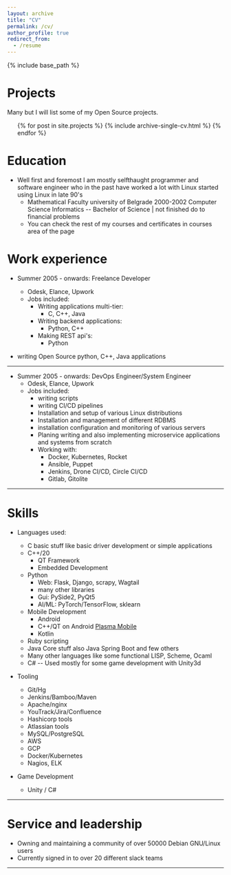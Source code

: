 ```yaml
---
layout: archive
title: "CV"
permalink: /cv/
author_profile: true
redirect_from:
  - /resume
---
```


{% include base_path %}

Projects
======
Many but I will list some of my Open Source projects.  

  <ul>{% for post in site.projects %}
    {% include archive-single-cv.html %}
  {% endfor %}</ul>
  
Education
======
* Well first and foremost I am mostly selfthaught programmer and software engineer
  who in the past have worked a lot with Linux started using Linux in late 90's
  * Mathematical Faculty university of Belgrade 2000-2002
    Computer Science Informatics -- Bachelor of Science | not finished do to financial problems
  * You can check the rest of my courses and certificates in courses area of the page

Work experience
======
* Summer 2005 - onwards: Freelance Developer
  * Odesk, Elance, Upwork
  * Jobs included: 
    * Writing applications multi-tier:
        * C, C++, Java
    * Writing backend applications:
        * Python, C++ 
    * Making REST api's:
        * Python
    
* writing Open Source python, C++, Java applications

    
---

* Summer 2005 - onwards: DevOps Engineer/System Engineer
  * Odesk, Elance, Upwork
  * Jobs included:
    * writing scripts
    * writing CI/CD pipelines
    * Installation and setup of various Linux distributions
    * Installation and management of different RDBMS 
    * installation configuration and monitoring of various servers
    * Planing writing and also implementing microservice applications and systems from scratch
    * Working with:
        * Docker, Kubernetes, Rocket
        * Ansible, Puppet
        * Jenkins, Drone CI/CD, Circle CI/CD
        * Gitlab, Gitolite
    
      
---

Skills
======
* Languages used:
    * C basic stuff like basic driver development or simple applications
    * C++/20
        * QT Framework
        * Embedded Development
    * Python
        * Web: Flask, Django, scrapy, Wagtail 
        * many other libraries
        * Gui: PySide2, PyQt5
        * AI/ML: PyTorch/TensorFlow, sklearn
    * Mobile Development
        * Android
        * C++/QT on Android [Plasma Mobile](https://www.plasma-mobile.org/)
        * Kotlin
    * Ruby scripting
    * Java Core stuff also Java Spring Boot and few others
    * Many other languages like some functional LISP, Scheme, Ocaml 
    * C# -- Used mostly for some game development with Unity3d

* Tooling
  * Git/Hg
  * Jenkins/Bamboo/Maven
  * Apache/nginx
  * YouTrack/Jira/Confluence
  * Hashicorp tools
  * Atlassian tools
  * MySQL/PostgreSQL
  * AWS
  * GCP
  * Docker/Kubernetes
  * Nagios, ELK

* Game Development
  * Unity / C#  

---

Service and leadership
======
* Owning and maintaining a community of over 50000 Debian GNU/Linux users
* Currently signed in to over 20 different slack teams

---